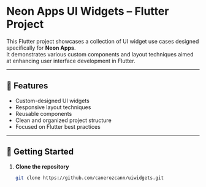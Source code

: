 # Neon Apps UI Widgets – Flutter Project

This Flutter project showcases a collection of UI widget use cases designed specifically for **Neon Apps**.  
It demonstrates various custom components and layout techniques aimed at enhancing user interface development in Flutter.

---

## 📱 Features

- Custom-designed UI widgets
- Responsive layout techniques
- Reusable components
- Clean and organized project structure
- Focused on Flutter best practices

---

## 🚀 Getting Started

1. **Clone the repository**  
   ```bash
   git clone https://github.com/canerozcann/uiwidgets.git

